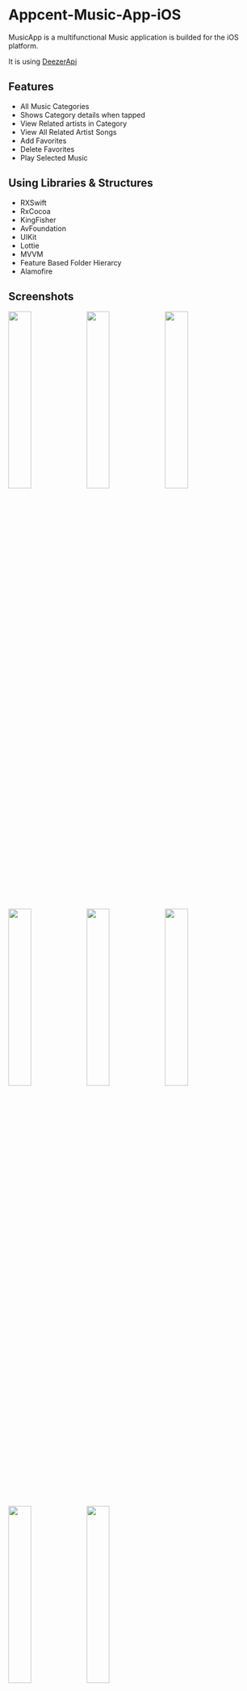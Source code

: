 # Appcent-Music-App-iOS
 
 MusicApp is a multifunctional Music application is builded for the iOS platform.
 
 It is using [DeezerApi](https://api.deezer.com/)
 
 ## Features
 
 * All Music Categories 
 * Shows Category details when tapped
 * View Related artists in Category
 * View All Related Artist Songs
 * Add Favorites
 * Delete Favorites
 * Play Selected Music
 
## Using Libraries & Structures
 
 * RXSwift 
 * RxCocoa
 * KingFisher
 * AvFoundation
 * UIKit
 * Lottie
 * MVVM
 * Feature Based Folder Hierarcy
 * Alamofire

## Screenshots

<p float="left">
<img src="https://github.com/SiecleQ/Appcent-Case-Study/assets/76806086/edcf7c3e-0443-4c12-a136-df252a22904f" width="30%" height="30%" />
<img src="https://github.com/SiecleQ/Appcent-Case-Study/assets/76806086/294ef012-7b20-4b36-a899-93c8f2149179" width="30%" height="30%" />
<img src="https://github.com/SiecleQ/Appcent-Case-Study/assets/76806086/05c86b06-ebc3-445c-8bc3-b7d34bdc174a" width="30%" height="30%" />
</p>
<p float="left">
<img src="https://github.com/SiecleQ/Appcent-Case-Study/assets/76806086/da5eb58a-fc0b-4a1e-9887-7c352c11ae75" width="30%" height="30%" />
<img src="https://github.com/SiecleQ/Appcent-Case-Study/assets/76806086/082156fc-90dc-4c37-8c72-2b542fecacde" width="30%" height="30%" />
<img src="https://github.com/SiecleQ/Appcent-Case-Study/assets/76806086/abd5c407-1f0c-4a3c-bbc7-99242a310091" width="30%" height="30%" />
</p>
<p float="left">
<img src="https://github.com/SiecleQ/Appcent-Case-Study/assets/76806086/5895dd8b-9e5c-4a33-b1d4-fd5b911cb381" width="30%" height="30%" />
<img src="https://github.com/SiecleQ/Appcent-Case-Study/assets/76806086/d49eb982-0621-434c-b167-7bac14922833" width="30%" height="30%" />
</p>

## Video


https://github.com/SiecleQ/Appcent-Case-Study/assets/76806086/a11fa0e7-3a13-43dc-91d7-a2bf7ae49d63
